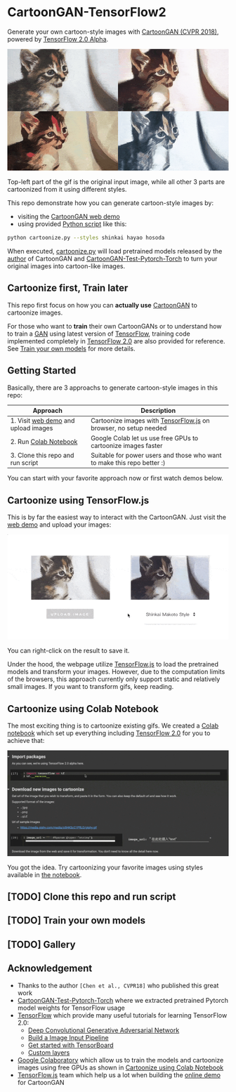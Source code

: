 # CartoonGAN-TensorFlow2
Generate your own cartoon-style images with [CartoonGAN (CVPR 2018)](http://openaccess.thecvf.com/content_cvpr_2018/papers/Chen_CartoonGAN_Generative_Adversarial_CVPR_2018_paper.pdf), powered by [TensorFlow 2.0 Alpha](https://www.tensorflow.org/alpha).

![cat](images/cover.gif)

Top-left part of the gif is the original input image, while all other 3 parts are cartoonized from it using different styles.

This repo demonstrate how you can generate cartoon-style images by:
- visiting the [CartoonGAN web demo](https://leemeng.tw/drafts/generate-anime-using-cartoongan-and-tensorflow.html) 
- using provided [Python script](cartoonize.py) like this:

```bash
python cartoonize.py --styles shinkai hayao hosoda
```

When executed, [cartoonize.py](cartoonize.py) will load pretrained models released by the [author](http://cg.cs.tsinghua.edu.cn/people/~Yongjin/Yongjin.htm) of CartoonGAN and [CartoonGAN-Test-Pytorch-Torch](https://github.com/Yijunmaverick/CartoonGAN-Test-Pytorch-Torch) to turn your original images into cartoon-like images. 

## Cartoonize first, Train later

This repo first focus on how you can **actually use** [CartoonGAN](http://openaccess.thecvf.com/content_cvpr_2018/papers/Chen_CartoonGAN_Generative_Adversarial_CVPR_2018_paper.pdf) to cartoonize images. 

For those who want to **train** their own CartoonGANs or to understand how to train a [GAN](https://en.wikipedia.org/wiki/Generative_adversarial_network) using latest version of [TensorFlow](https://www.tensorflow.org/), training code implemented completely in [TensorFlow 2.0](https://www.tensorflow.org/alpha) are also provided for reference. See [Train your own models](#train-your-own-models) for more details.

## Getting Started

Basically, there are 3 approachs to generate cartoon-style images in this repo:

| Approach | Description |
| ------------- | ------------- |
| 1. Visit [web demo](https://leemeng.tw/drafts/generate-anime-using-cartoongan-and-tensorflow.html) and upload images | Cartoonize images with [TensorFlow.js](https://www.tensorflow.org/js) on browser, no setup needed |
| 2. Run [Colab Notebook](https://colab.research.google.com/drive/1WIZBHix_cYIGsBKa4phIwCq5qXwO8fRX) | Google Colab let us use free GPUs to cartoonize images faster |
| 3. Clone this repo and run script | Suitable for power users and those who want to make this repo better :) |

You can start with your favorite approach now or first watch demos below.

## Cartoonize using TensorFlow.js

This is by far the easiest way to interact with the CartoonGAN. Just visit the [web demo](https://leemeng.tw/drafts/generate-anime-using-cartoongan-and-tensorflow.html) and upload your images:

![tfjs-demo](images/tfjs-demo.gif)

You can right-click on the result to save it.

Under the hood, the webpage utilize [TensorFlow.js](https://www.tensorflow.org/js) to load the pretrained models and transform your images. However, due to the computation limits of the browsers, this approach currently only support static and relatively small images. If you want to transform gifs, keep reading.

## Cartoonize using Colab Notebook 

The most exciting thing is to cartoonize existing gifs. We created a [Colab notebook](https://colab.research.google.com/drive/1WIZBHix_cYIGsBKa4phIwCq5qXwO8fRX) which set up everything including [TensorFlow 2.0](https://www.tensorflow.org/alpha) for you to achieve that:

![colab-demo](images/colab-demo.gif)

You got the idea. Try cartoonizing your favorite images using styles available in [the notebook](https://colab.research.google.com/drive/1WIZBHix_cYIGsBKa4phIwCq5qXwO8fRX).

## [TODO] Clone this repo and run script



## [TODO] Train your own models

## [TODO] Gallery

## Acknowledgement
- Thanks to the author `[Chen et al., CVPR18]` who published this great work
- [CartoonGAN-Test-Pytorch-Torch](https://github.com/Yijunmaverick/CartoonGAN-Test-Pytorch-Torch) where we extracted pretrained Pytorch model weights for TensorFlow usage
- [TensorFlow](https://www.tensorflow.org/) which provide many useful tutorials for learning TensorFlow 2.0:
    - [Deep Convolutional Generative Adversarial Network](https://www.tensorflow.org/alpha/tutorials/generative/dcgan)
    - [Build a Image Input Pipeline](https://www.tensorflow.org/alpha/tutorials/load_data/images)
    - [Get started with TensorBoard](https://www.tensorflow.org/tensorboard/r2/get_started)
    - [Custom layers](https://www.tensorflow.org/tutorials/eager/custom_layers)
- [Google Colaboratory](https://colab.research.google.com/) which allow us to train the models and cartoonize images using free GPUs as shown in [Cartoonize using Colab Notebook](#cartoonize-using-colab-notebook)
- [TensorFlow.js](https://www.tensorflow.org/js) team which help us a lot when building the [online demo](https://leemeng.tw/drafts/generate-anime-using-cartoongan-and-tensorflow.html) for CartoonGAN

